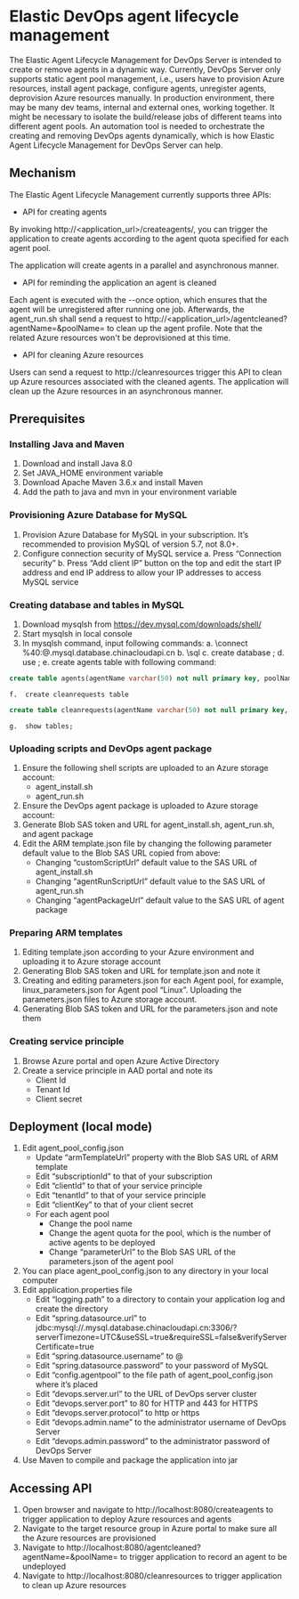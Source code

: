 # Elastic DevOps agent lifecycle management

The Elastic Agent Lifecycle Management for DevOps Server is intended to create or remove agents in a dynamic way. Currently, DevOps Server only supports static agent pool management, i.e., users have to provision Azure resources, install agent package, configure agents, unregister agents, deprovision Azure resources manually. In production environment, there may be many dev teams, internal and external ones, working together. It might be necessary to isolate the build/release jobs of different teams into different agent pools. An automation tool is needed to orchestrate the creating and removing DevOps agents dynamically, which is how Elastic Agent Lifecycle Management for DevOps Server can help.

## Mechanism
The Elastic Agent Lifecycle Management currently supports three APIs:

* API for creating agents

By invoking http://<application_url>/createagents/, you can trigger the application to create agents according to the  agent quota specified for each agent pool.

The application will create agents in a parallel and asynchronous manner.

* API for reminding the application an agent is cleaned

Each agent is executed with the --once option, which ensures that the agent will be unregistered after running one job. Afterwards, the agent_run.sh shall send a request to http://<application_url>/agentcleaned?agentName=<agentName>&poolName=<poolName> to clean up the agent profile. Note that the related Azure resources won't be deprovisioned at this time.

* API for cleaning Azure resources

Users can send a request to http://cleanresources trigger this API to clean up Azure resources associated with the cleaned agents. The application will clean up the Azure resources in an asynchronous manner.

## Prerequisites

### Installing Java and Maven
1. Download and install Java 8.0
2. Set JAVA_HOME environment variable
3. Download Apache Maven 3.6.x and install Maven
4. Add the path to java and mvn in your environment variable

### Provisioning Azure Database for MySQL
1.	Provision Azure Database for MySQL in your subscription. It’s recommended to provision MySQL of version 5.7, not 8.0+.
2.	Configure connection security of MySQL service
    a.	Press “Connection security” 
    b.	Press “Add client IP” button on the top and edit the start IP address and end IP address to allow your IP addresses to access MySQL service

### Creating database and tables in MySQL
1.	Download mysqlsh from https://dev.mysql.com/downloads/shell/
2.	Start mysqlsh in local console
3.	In mysqlsh command, input following commands:
    a.	\connect <userName>%40<serverName>:<password>@<serverName>.mysql.database.chinacloudapi.cn
    b.	\sql
    c.	create database <dbName>;
    d.	use <dbName>;
    e.	create agents table with following command:

```sql
create table agents(agentName varchar(50) not null primary key, poolName varchar(50) not null, resourceGroupName varchar(50) not null, vmName varchar(50) not null);
```

    f.	create cleanrequests table
```sql
create table cleanrequests(agentName varchar(50) not null primary key, poolName varchar(50) not null, vmName varchar(50) not null, resourceGroupName varchar(50) not null, requestTime varchar(35) not null);
```
    g.	show tables;

### Uploading scripts and DevOps agent package
1. Ensure the following shell scripts are uploaded to an Azure storage account:
    - agent_install.sh
    - agent_run.sh
2. Ensure the DevOps agent package is uploaded to Azure storage account:
3. Generate Blob SAS token and URL for agent_install.sh, agent_run.sh, and agent package
4. Edit the ARM template.json file by changing the following parameter default value to the Blob SAS URL copied from above:
    -	Changing “customScriptUrl” default value to the SAS URL of agent_install.sh
    -	Changing “agentRunScriptUrl” default value to the SAS URL of agent_run.sh
    -	Changing “agentPackageUrl” default value to the SAS URL of agent package

### Preparing ARM templates
1. Editing template.json according to your Azure environment and uploading it to Azure storage account
2. Generating Blob SAS token and URL for template.json and note it
3. Creating and editing parameters.json for each Agent pool, for example, linux_parameters.json for Agent pool “Linux”. Uploading the parameters.json files to Azure storage account.
4. Generating Blob SAS token and URL for the parameters.json and note them

### Creating service principle
1. Browse Azure portal and open Azure Active Directory
2. Create a service principle in AAD portal and note its
    - Client Id
    - Tenant Id
    - Client secret

## Deployment (local mode)
1. Edit agent_pool_config.json
   - Update “armTemplateUrl” property with the Blob SAS URL of ARM template
   - Edit “subscriptionId” to that of your subscription
   - Edit “clientId” to that of your service principle
   - Edit “tenantId” to that of your service principle
   - Edit “clientKey” to that of your client secret
   - For each agent pool
     - Change the pool name
     - Change the agent quota for the pool, which is the number of active agents to be deployed
     - Change “parameterUrl” to the Blob SAS URL of the parameters.json of the agent pool
2. You can place agent_pool_config.json to any directory in your local computer
3. Edit application.properties file 
   - Edit “logging.path” to a directory to contain your application log and create the directory
   - Edit “spring.datasource.url” to jdbc:mysql://<serverName>.mysql.database.chinacloudapi.cn:3306/<dbName>?serverTimezone=UTC&useSSL=true&requireSSL=false&verifyServerCertificate=true
   - Edit “spring.datasource.username” to <userName>@<serverName>
   - Edit “spring.datasource.password” to your password of MySQL
   - Edit “config.agentpool” to the file path of agent_pool_config.json where it’s placed
   - Edit “devops.server.url” to the URL of DevOps server cluster
   - Edit “devops.server.port” to 80 for HTTP and 443 for HTTPS
   - Edit “devops.server.protocol” to http or https
   - Edit “devops.admin.name” to the administrator username of DevOps Server
   - Edit “devops.admin.password” to the administrator password of DevOps Server
4. Use Maven to compile and package the application into jar

## Accessing API
1. Open browser and navigate to http://localhost:8080/createagents to trigger application to deploy Azure resources and agents
2. Navigate to the target resource group in Azure portal to make sure all the Azure resources are provisioned
3. Navigate to http://localhost:8080/agentcleaned?agentName=<agentName>&poolName=<poolName> to trigger application to record an agent to be undeployed
4. Navigate to http://localhost:8080/cleanresources to trigger application to clean up Azure resources
